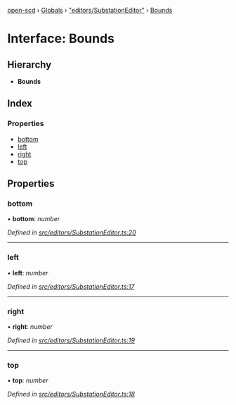[open-scd](../README.md) › [Globals](../globals.md) › ["editors/SubstationEditor"](../modules/_editors_substationeditor_.md) › [Bounds](_editors_substationeditor_.bounds.md)

# Interface: Bounds

## Hierarchy

* **Bounds**

## Index

### Properties

* [bottom](_editors_substationeditor_.bounds.md#bottom)
* [left](_editors_substationeditor_.bounds.md#left)
* [right](_editors_substationeditor_.bounds.md#right)
* [top](_editors_substationeditor_.bounds.md#top)

## Properties

###  bottom

• **bottom**: *number*

*Defined in [src/editors/SubstationEditor.ts:20](https://github.com/openscd/open-scd/blob/32cb8f5/src/editors/SubstationEditor.ts#L20)*

___

###  left

• **left**: *number*

*Defined in [src/editors/SubstationEditor.ts:17](https://github.com/openscd/open-scd/blob/32cb8f5/src/editors/SubstationEditor.ts#L17)*

___

###  right

• **right**: *number*

*Defined in [src/editors/SubstationEditor.ts:19](https://github.com/openscd/open-scd/blob/32cb8f5/src/editors/SubstationEditor.ts#L19)*

___

###  top

• **top**: *number*

*Defined in [src/editors/SubstationEditor.ts:18](https://github.com/openscd/open-scd/blob/32cb8f5/src/editors/SubstationEditor.ts#L18)*

